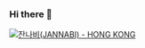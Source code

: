 ### Hi there 👋

[![잔나비(JANNABI) - HONG KONG](http://img.youtube.com/vi/2rO6n29vCW8/0.jpg)](https://youtu.be/2rO6n29vCW8=0s) 

<!--
**Oriburger/Oriburger** is a ✨ _special_ ✨ repository because its `README.md` (this file) appears on your GitHub profile.

Here are some ideas to get you started:

- 🔭 I’m currently working on ...
- 🌱 I’m currently learning ...
- 👯 I’m looking to collaborate on ...
- 🤔 I’m looking for help with ...
- 💬 Ask me about ...
- 📫 How to reach me: ...
- 😄 Pronouns: ...
- ⚡ Fun fact: ...
-->
